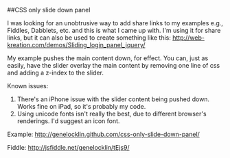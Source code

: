 ##CSS only slide down panel

I was looking for an unobtrusive way to add share links to my examples e.g., Fiddles, Dabblets, etc. and this is what I came up with. I'm using it for share links, but it can also be used to create something like this: http://web-kreation.com/demos/Sliding_login_panel_jquery/

My example pushes the main content down, for effect. You can, just as easily, have the slider overlay the main content by removing one line of css and adding a z-index to the slider. 

Known issues: 

1. There's an iPhone issue with the slider content being pushed down. Works fine on iPad, so it's probably my code. 
2. Using unicode fonts isn't really the best, due to different browser's renderings. I'd suggest an icon font. 

Example: http://genelocklin.github.com/css-only-slide-down-panel/

Fiddle: http://jsfiddle.net/genelocklin/tEjs9/
